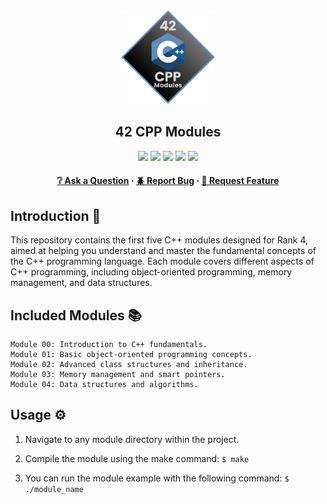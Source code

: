 <div align="center">
  <img src="img/cpp_modules.png" alt="Logo" width="150" height="150">
  <h2>42 CPP Modules</h2>
    <a href= https://github.com/emre-mr246/42-evaluation><img src="https://img.shields.io/badge/score-100%20%2F%20100-success?style=for-the-badge"/></a>
    <a href= https://github.com/emre-mr246/42-evaluation><img src="https://img.shields.io/badge/circle-4-magenta?style=for-the-badge"/></a>
    <a href= https://github.com/emre-mr246/42-evaluation><img src="https://img.shields.io/badge/42-Evaluation-red?style=for-the-badge"/></a>
    <a href= https://github.com/emre-mr246/42-evaluation><img src="https://img.shields.io/github/last-commit/emre-mr246/42_ring4_cpp_modules?style=for-the-badge"/></a>
    <a href="https://42istanbul.com.tr/"><img src="https://img.shields.io/badge/42-ISTANBUL-white?style=for-the-badge"/></a>
   
<h4>
    <a href="https://github.com/emre-mr246/42_ring4_cpp_modules/issues">❔ Ask a Question</a>
  <span> · </span>
    <a href="https://github.com/emre-mr246/42_ring4_cpp_modules/issues">🪲 Report Bug</a>
  <span> · </span>
    <a href="https://github.com/emre-mr246/42_ring4_cpp_modules/issues">💬 Request Feature</a>
</h4>
</div>


## Introduction 🚀

This repository contains the first five C++ modules designed for Rank 4, aimed at helping you understand and master the fundamental concepts of the C++ programming language. Each module covers different aspects of C++ programming, including object-oriented programming, memory management, and data structures.

## Included Modules 📚
    Module 00: Introduction to C++ fundamentals.
    Module 01: Basic object-oriented programming concepts.
    Module 02: Advanced class structures and inheritance.
    Module 03: Memory management and smart pointers.
    Module 04: Data structures and algorithms.

## Usage ⚙️

1. Navigate to any module directory within the project.

2. Compile the module using the make command:
   `$ make` 

3. You can run the module example with the following command:
   `$ ./module_name`
    
